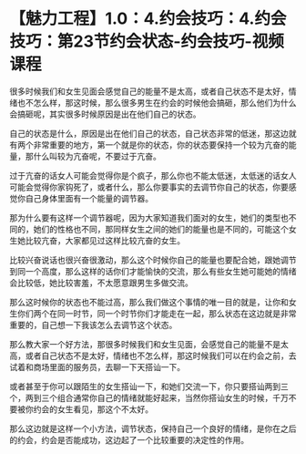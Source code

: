 # 【魅力工程】1.0：4.约会技巧：4.约会技巧：第23节约会状态-约会技巧-视频课程

很多时候我们和女生见面会感觉自己的能量不是太高，或者自己状态不是太好，情绪也不怎么样，那这时候，那么很多男生在约会的时候他会搞砸，那么他们为什么会搞砸呢，其实很多时候原因是出在他们自己的状态。

自己的状态是什么，原因是出在他们自己的状态，自己状态非常的低迷，那这边就有两个非常重要的地方，第一个就是你的状态，你的状态要保持一个较为亢奋的能量，那什么叫较为亢奋呢，不要过于亢奋。

过于亢奋的话女人可能会觉得你是个疯子，那么你也不能太低迷，太低迷的话女人可能会觉得你家钩死了，或者什么，那么你要事实的去调节你自己的状态，你要感觉你自己身体里面有一个能量的调节器。

那为什么要有这样一个调节器呢，因为大家知道我们面对的女生，她们的类型也不同的，她们的性格也不同，那同样女生之间的她们的能量也是不同的，可能这个女生她比较亢奋，大家都见过这样比较亢奋的女生。

比较兴奋说话也很兴奋很激动，那么这个时候你自己的能量也要配合她，跟她调节到同一个高度，那么这样的话你们才能愉快的交流，那么有些女生她可能她的情绪会比较低，她比较害羞，不太愿意跟男生多做交流。

那么这时候你的状态也不能过高，那么我们做这个事情的唯一目的就是，让你和女生你们两个在同一时节，同一个时节你们才能走在一起，那么状态在这边就是非常重要的，自己想一下我该怎么去调节这个状态。

那么教大家一个好方法，那很多时候我们和女生见面，会感觉自己的能量不是太高，或者自己状态不是太好，情绪也不怎么样，那这时候我们可以在约会之前，去试着和商场里面的服务员，去聊一下天搭讪一下。

或者甚至于你可以跟陌生的女生搭讪一下，和她们交流一下，你只要搭讪两到三个，两到三个组合通常你自己的情绪就能好起来，当然你搭讪女生的时候，千万不要被你约会的女生看见，那这个不太好。

那么这边就是这样一个小方法，调节状态，保持自己一个良好的情绪，是你在之后的约会，约会是否能成功，这边起了一个比较重要的决定性的作用。